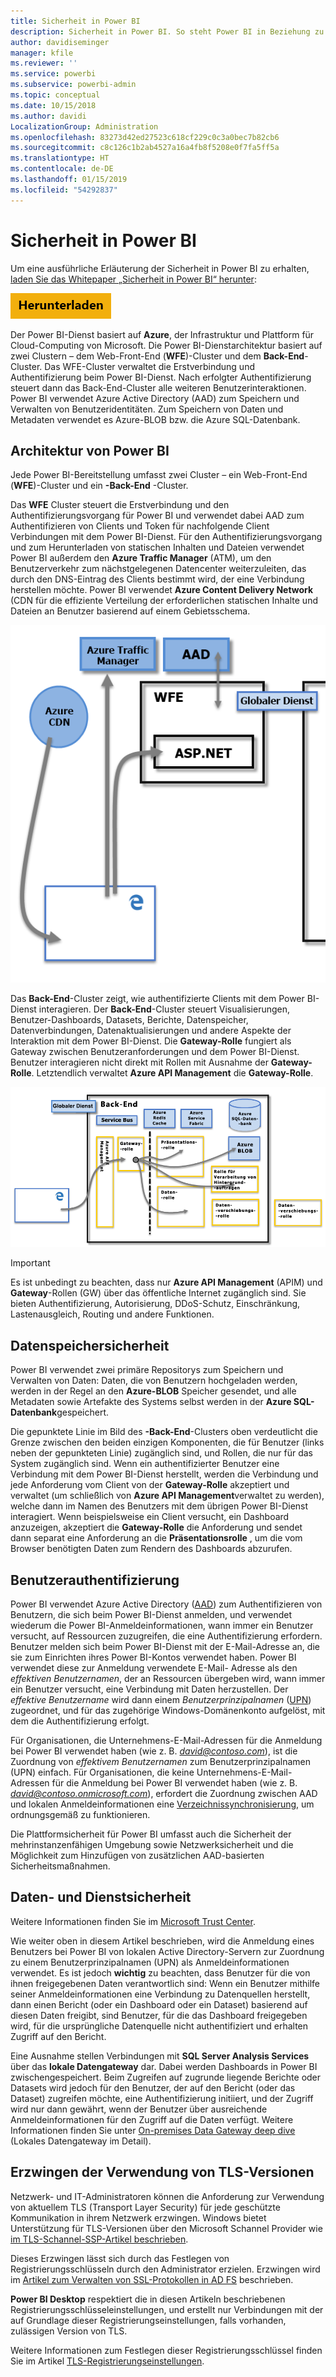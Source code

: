 ```yaml
---
title: Sicherheit in Power BI
description: Sicherheit in Power BI. So steht Power BI in Beziehung zu Azure Active Directory und anderen Azure-Diensten. Dieses Thema enthält auch einen Link zu einem ausführlicheren Whitepaper.
author: davidiseminger
manager: kfile
ms.reviewer: ''
ms.service: powerbi
ms.subservice: powerbi-admin
ms.topic: conceptual
ms.date: 10/15/2018
ms.author: davidi
LocalizationGroup: Administration
ms.openlocfilehash: 83273d42ed27523c618cf229c0c3a0bec7b82cb6
ms.sourcegitcommit: c8c126c1b2ab4527a16a4fb8f5208e0f7fa5ff5a
ms.translationtype: HT
ms.contentlocale: de-DE
ms.lasthandoff: 01/15/2019
ms.locfileid: "54292837"
---
```

# <a name="power-bi-security"></a>Sicherheit in Power BI
Um eine ausführliche Erläuterung der Sicherheit in Power BI zu erhalten, [laden Sie das Whitepaper „Sicherheit in Power BI“ herunter](http://go.microsoft.com/fwlink/?LinkId=829185):

[![](media/service-admin-power-bi-security/pbi_security_01.png)](http://go.microsoft.com/fwlink/?LinkId=829185)

Der Power BI-Dienst basiert auf **Azure**, der Infrastruktur und Plattform für Cloud-Computing von Microsoft. Die Power BI-Dienstarchitektur basiert auf zwei Clustern – dem Web-Front-End (**WFE**)-Cluster und dem **Back-End**-Cluster. Das WFE-Cluster verwaltet die Erstverbindung und Authentifizierung beim Power BI-Dienst. Nach erfolgter Authentifizierung steuert dann das Back-End-Cluster alle weiteren Benutzerinteraktionen. Power BI verwendet Azure Active Directory (AAD) zum Speichern und Verwalten von Benutzeridentitäten. Zum Speichern von Daten und Metadaten verwendet es Azure-BLOB bzw. die Azure SQL-Datenbank.

## <a name="power-bi-architecture"></a>Architektur von Power BI
Jede Power BI-Bereitstellung umfasst zwei Cluster – ein Web-Front-End (**WFE**)-Cluster und ein **-Back-End** -Cluster.

Das **WFE** Cluster steuert die Erstverbindung und den Authentifizierungsvorgang für Power BI und verwendet dabei AAD zum Authentifizieren von Clients und Token für nachfolgende Client Verbindungen mit dem Power BI-Dienst. Für den Authentifizierungsvorgang und zum Herunterladen von statischen Inhalten und Dateien verwendet Power BI außerdem den **Azure Traffic Manager** (ATM), um den Benutzerverkehr zum nächstgelegenen Datencenter weiterzuleiten, das durch den DNS-Eintrag des Clients bestimmt wird, der eine Verbindung herstellen möchte. Power BI verwendet **Azure Content Delivery Network** (CDN für die effiziente Verteilung der erforderlichen statischen Inhalte und Dateien an Benutzer basierend auf einem Gebietsschema.

![](media/service-admin-power-bi-security/pbi_security_v2_wfe.png)

Das **Back-End**-Cluster zeigt, wie authentifizierte Clients mit dem Power BI-Dienst interagieren. Der **Back-End**-Cluster steuert Visualisierungen, Benutzer-Dashboards, Datasets, Berichte, Datenspeicher, Datenverbindungen, Datenaktualisierungen und andere Aspekte der Interaktion mit dem Power BI-Dienst. Die **Gateway-Rolle** fungiert als Gateway zwischen Benutzeranforderungen und dem Power BI-Dienst. Benutzer interagieren nicht direkt mit Rollen mit Ausnahme der **Gateway-Rolle**. Letztendlich verwaltet **Azure API Management** die **Gateway-Rolle**.

![](media/service-admin-power-bi-security/pbi_security_v2_backend_updated.png)

> [!IMPORTANT]
> Es ist unbedingt zu beachten, dass nur **Azure API Management** (APIM) und **Gateway**-Rollen (GW) über das öffentliche Internet zugänglich sind. Sie bieten Authentifizierung, Autorisierung, DDoS-Schutz, Einschränkung, Lastenausgleich, Routing und andere Funktionen.
> 
> 

## <a name="data-storage-security"></a>Datenspeichersicherheit 
Power BI verwendet zwei primäre Repositorys zum Speichern und Verwalten von Daten: Daten, die von Benutzern hochgeladen werden, werden in der Regel an den **Azure-BLOB** Speicher gesendet, und alle Metadaten sowie Artefakte des Systems selbst werden in der **Azure SQL-Datenbank**gespeichert.

Die gepunktete Linie im Bild des **-Back-End**-Clusters oben verdeutlicht die Grenze zwischen den beiden einzigen Komponenten, die für Benutzer (links neben der gepunkteten Linie) zugänglich sind, und Rollen, die nur für das System zugänglich sind. Wenn ein authentifizierter Benutzer eine Verbindung mit dem Power BI-Dienst herstellt, werden die Verbindung und jede Anforderung vom Client von der **Gateway-Rolle** akzeptiert und verwaltet (um schließlich von **Azure API Management**verwaltet zu werden), welche dann im Namen des Benutzers mit dem übrigen Power BI-Dienst interagiert. Wenn beispielsweise ein Client versucht, ein Dashboard anzuzeigen, akzeptiert die **Gateway-Rolle** die Anforderung und sendet dann separat eine Anforderung an die **Präsentationsrolle** , um die vom Browser benötigten Daten zum Rendern des Dashboards abzurufen.

## <a name="user-authentication"></a>Benutzerauthentifizierung
Power BI verwendet Azure Active Directory ([AAD](http://azure.microsoft.com/services/active-directory/)) zum Authentifizieren von Benutzern, die sich beim Power BI-Dienst anmelden, und verwendet wiederum die Power BI-Anmeldeinformationen, wann immer ein Benutzer versucht, auf Ressourcen zuzugreifen, die eine Authentifizierung erfordern. Benutzer melden sich beim Power BI-Dienst mit der E-Mail-Adresse an, die sie zum Einrichten ihres Power BI-Kontos verwendet haben. Power BI verwendet diese zur Anmeldung verwendete E-Mail- Adresse als den *effektiven Benutzernamen*, der an Ressourcen übergeben wird, wann immer ein Benutzer versucht, eine Verbindung mit Daten herzustellen. Der *effektive Benutzername* wird dann einem *Benutzerprinzipalnamen* ([UPN](https://msdn.microsoft.com/library/windows/desktop/aa380525\(v=vs.85\).aspx)) zugeordnet, und für das zugehörige Windows-Domänenkonto aufgelöst, mit dem die Authentifizierung erfolgt.

Für Organisationen, die Unternehmens-E-Mail-Adressen für die Anmeldung bei Power BI verwendet haben (wie z. B. <em>david@contoso.com</em>), ist die Zuordnung von *effektivem Benutzernamen* zum Benutzerprinzipalnamen (UPN) einfach. Für Organisationen, die keine Unternehmens-E-Mail-Adressen für die Anmeldung bei Power BI verwendet haben (wie z. B. <em>david@contoso.onmicrosoft.com</em>), erfordert die Zuordnung zwischen AAD und lokalen Anmeldeinformationen eine [Verzeichnissynchronisierung](https://technet.microsoft.com/library/jj573653.aspx), um ordnungsgemäß zu funktionieren.

Die Plattformsicherheit für Power BI umfasst auch die Sicherheit der mehrinstanzenfähigen Umgebung sowie Netzwerksicherheit und die Möglichkeit zum Hinzufügen von zusätzlichen AAD-basierten Sicherheitsmaßnahmen.

## <a name="data-and-service-security"></a>Daten- und Dienstsicherheit
Weitere Informationen finden Sie im [Microsoft Trust Center](https://www.microsoft.com/trustcenter).

Wie weiter oben in diesem Artikel beschrieben, wird die Anmeldung eines Benutzers bei Power BI von lokalen Active Directory-Servern zur Zuordnung zu einem Benutzerprinzipalnamen (UPN) als Anmeldeinformationen verwendet. Es ist jedoch **wichtig** zu beachten, dass Benutzer für die von ihnen freigegebenen Daten verantwortlich sind: Wenn ein Benutzer mithilfe seiner Anmeldeinformationen eine Verbindung zu Datenquellen herstellt, dann einen Bericht (oder ein Dashboard oder ein Dataset) basierend auf diesen Daten freigibt, sind Benutzer, für die das Dashboard freigegeben wird, für die ursprüngliche Datenquelle nicht authentifiziert und erhalten Zugriff auf den Bericht.

Eine Ausnahme stellen Verbindungen mit **SQL Server Analysis Services** über das **lokale Datengateway** dar. Dabei werden Dashboards in Power BI zwischengespeichert. Beim Zugreifen auf zugrunde liegende Berichte oder Datasets wird jedoch für den Benutzer, der auf den Bericht (oder das Dataset) zugreifen möchte, eine Authentifizierung initiiert, und der Zugriff wird nur dann gewährt, wenn der Benutzer über ausreichende Anmeldeinformationen für den Zugriff auf die Daten verfügt. Weitere Informationen finden Sie unter [On-premises Data Gateway deep dive](service-gateway-onprem-indepth.md) (Lokales Datengateway im Detail).

## <a name="enforcing-tls-version-usage"></a>Erzwingen der Verwendung von TLS-Versionen

Netzwerk- und IT-Administratoren können die Anforderung zur Verwendung von aktuellem TLS (Transport Layer Security) für jede geschützte Kommunikation in ihrem Netzwerk erzwingen. Windows bietet Unterstützung für TLS-Versionen über den Microsoft Schannel Provider wie [im TLS-Schannel-SSP-Artikel beschrieben](https://docs.microsoft.com/windows/desktop/SecAuthN/protocols-in-tls-ssl--schannel-ssp-).

Dieses Erzwingen lässt sich durch das Festlegen von Registrierungsschlüsseln durch den Administrator erzielen. Erzwingen wird im [Artikel zum Verwalten von SSL-Protokollen in AD FS](https://docs.microsoft.com/windows-server/identity/ad-fs/operations/manage-ssl-protocols-in-ad-fs) beschrieben. 

**Power BI Desktop** respektiert die in diesen Artikeln beschriebenen Registrierungsschlüsseleinstellungen, und erstellt nur Verbindungen mit der auf Grundlage dieser Registrierungseinstellungen, falls vorhanden, zulässigen Version von TLS.

Weitere Informationen zum Festlegen dieser Registrierungsschlüssel finden Sie im Artikel [TLS-Registrierungseinstellungen](https://docs.microsoft.com/windows-server/security/tls/tls-registry-settings).

